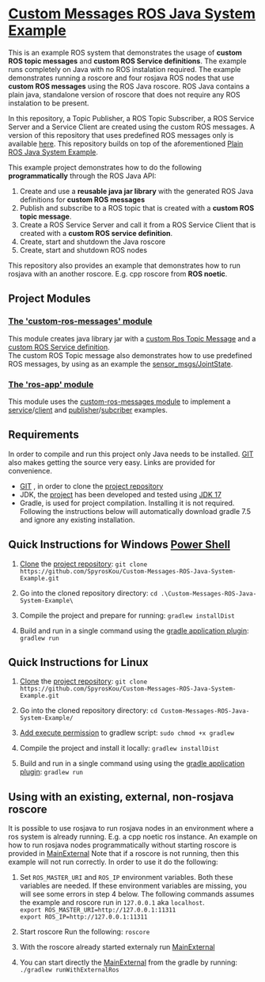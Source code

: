 # [Custom Messages ROS Java System Example](https://github.com/SpyrosKou/Custom-Messages-ROS-Java-System-Example.git)

This is an example ROS system that demonstrates the usage of **custom ROS topic messages** and **custom ROS Service definitions**.
The example runs completely on Java with no ROS instalation required.
The example demonstrates running a roscore and four rosjava ROS nodes that use **custom ROS messages** using the ROS Java roscore. 
ROS Java contains a plain java, standalone version of roscore that does not require any ROS instalation to be present.

In this repository, a Topic Publisher, a ROS Topic Subscriber, a ROS Service Server and a Service Client are created using the custom ROS messages.
A version of this repository that uses predefined ROS messages only is available [here](https://github.com/SpyrosKou/Plain-ROS-Java-System-Example.git).
This repository builds on top of the aforementioned [Plain ROS Java System Example](https://github.com/SpyrosKou/Plain-ROS-Java-System-Example.git).

This example project demonstrates how to do the following **programmatically** through the ROS Java API:
1. Create and use a **reusable java jar library** with the generated ROS Java definitions for **custom ROS messages**
2. Publish and subscribe to a ROS topic that is created with a **custom ROS topic message**.
3. Create a ROS Service Server and call it from a ROS Service Client that is created with a **custom ROS service definition**.
4. Create, start and shutdown the Java roscore
5. Create, start and shutdown ROS nodes


This repository also provides an example that demonstrates how to run rosjava with an another roscore. E.g. cpp roscore from **ROS noetic**. 

## Project Modules
### [The 'custom-ros-messages' module](https://github.com/SpyrosKou/Custom-Messages-ROS-Java-System-Example/tree/main/custom-ros-messages)
This module creates java library jar with a [custom Ros Topic Message](https://github.com/SpyrosKou/Custom-Messages-ROS-Java-System-Example/blob/main/custom-ros-messages/src/main/resources/custom_msgs/msg/RosCustomMessage.msg) and a [custom ROS Service definition](https://github.com/SpyrosKou/Custom-Messages-ROS-Java-System-Example/blob/main/custom-ros-messages/src/main/resources/custom_msgs/srv/CustomAddition.srv).    
The custom ROS Topic message also demonstrates how to use predefined ROS messages, by using as an example the [sensor_msgs/JointState](http://docs.ros.org/en/api/sensor_msgs/html/msg/JointState.html).

### [The 'ros-app' module](https://github.com/SpyrosKou/Custom-Messages-ROS-Java-System-Example/tree/main/ros-app)
This module uses the [custom-ros-messages module](https://github.com/SpyrosKou/Custom-Messages-ROS-Java-System-Example/tree/main/custom-ros-messages) to implement a [service](https://github.com/SpyrosKou/Custom-Messages-ROS-Java-System-Example/blob/main/ros-app/src/main/java/eu.spyros.koukas.ros.examples/CustomROSJavaServerNodeMain.java)/[client](https://github.com/SpyrosKou/Custom-Messages-ROS-Java-System-Example/blob/main/ros-app/src/main/java/eu.spyros.koukas.ros.examples/CustomROSJavaClientNodeMain.java) and [publisher](https://github.com/SpyrosKou/Custom-Messages-ROS-Java-System-Example/blob/main/ros-app/src/main/java/eu.spyros.koukas.ros.examples/CustomROSJavaPublisherNodeMain.java)/[subcriber](https://github.com/SpyrosKou/Custom-Messages-ROS-Java-System-Example/blob/main/ros-app/src/main/java/eu.spyros.koukas.ros.examples/CustomROSJavaSubscriberNodeMain.java) examples.

## Requirements

In order to compile and run this project only Java needs to be installed. [GIT](https://git-scm.com/downloads) also makes getting the source very easy. Links are provided for convenience.
- [GIT](https://git-scm.com/downloads) , in order to clone the [project repository](https://github.com/SpyrosKou/Custom-Messages-ROS-Java-System-Example.git)
- JDK, the [project](https://github.com/SpyrosKou/Custom-Messages-ROS-Java-System-Example.git) has been developed and tested using [JDK 17](https://jdk.java.net/17/)
- Gradle, is used for project compilation. Installing it is not required. Following the instructions below will automatically download gradle 7.5 and ignore any existing installation.

## Quick Instructions for Windows [Power Shell](https://github.com/PowerShell/PowerShell/releases/)
1. [Clone](https://git-scm.com/docs/git-clone) the [project repository](https://github.com/SpyrosKou/Custom-Messages-ROS-Java-System-Example.git):
`git clone https://github.com/SpyrosKou/Custom-Messages-ROS-Java-System-Example.git`

2. Go into the cloned repository directory:
`cd .\Custom-Messages-ROS-Java-System-Example\`

3. Compile the project and prepare for running:
`gradlew installDist`

5. Build and run in a single command using the [gradle application plugin](https://docs.gradle.org/current/userguide/application_plugin.html):
`gradlew run`

## Quick Instructions for Linux
1. [Clone](https://git-scm.com/docs/git-clone) the [project repository](https://github.com/SpyrosKou/Custom-Messages-ROS-Java-System-Example.git):
`git clone https://github.com/SpyrosKou/Custom-Messages-ROS-Java-System-Example.git`

2. Go into the cloned repository directory:
`cd Custom-Messages-ROS-Java-System-Example/`

3. [Add execute permission](http://manpages.ubuntu.com/manpages/focal/man1/chmod.1.html) to gradlew script:
`sudo chmod +x gradlew`

4. Compile the project and install it locally:
`gradlew installDist`

6. Build and run in a single command using using the [gradle application plugin](https://docs.gradle.org/current/userguide/application_plugin.html):
`gradlew run`

## Using with an existing, external, non-rosjava roscore
It is possible to use rosjava to run rosjava nodes in an environment where a ros system is already running. E.g. a cpp noetic ros instance.
An example on how to run rosjava nodes programmatically without starting roscore is provided in [MainExternal](https://github.com/SpyrosKou/Custom-Messages-ROS-Java-System-Example/blob/ros-app/main/src/main/java/eu.spyros.koukas.ros.examples/MainExternal.java)
Note that if a roscore is not running, then this example will not run correctly.
In order to use it do the following:

1. Set `ROS_MASTER_URI` and `ROS_IP` environment variables. Both these variables are needed. If these environment variables are missing, you will see some errors in step 4 below.
The following commands assumes the example and roscore run in `127.0.0.1` aka `localhost`.   
`export ROS_MASTER_URI=http://127.0.0.1:11311`   
`export ROS_IP=http://127.0.0.1:11311`   

2. Start roscore
Run the following:
`roscore`   

3. With the roscore already started externaly run [MainExternal](https://github.com/SpyrosKou/Custom-Messages-ROS-Java-System-Example/blob/ros-app/main/src/main/java/eu.spyros.koukas.ros.examples/MainExternal.java)
4. You can start directly the [MainExternal](https://github.com/SpyrosKou/Custom-Messages-ROS-Java-System-Example/blob/ros-app/main/src/main/java/eu.spyros.koukas.ros.examples/MainExternal.java) from the gradle by running:
`./gradlew runWithExternalRos`

